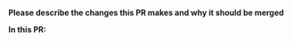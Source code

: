 **Please describe the changes this PR makes and why it should be merged**


**In this PR:**

<!--
Please move lines that apply to you out of the comment:
- Code changes have been tested against on a separate test bot
- Code changes were not tested
- Environment variables were added/removed
- Core interfaces of the bot were edited (interfaces used in db.collection types e.g. DbUser, LangDbEntry, PunishmentLog and others)
- Strings were edited (text changed while the key stayed the same)
- Strings were added/removed (new/deleted string keys)
- An open issue was fixed/addressed: #
-->